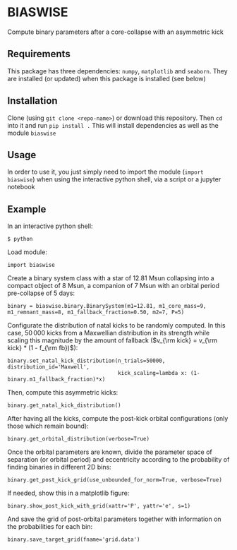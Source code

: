 # BIASWISE

Compute binary parameters after a core-collapse with an asymmetric kick

## Requirements

This package has three dependencies: `numpy`, `matplotlib` and `seaborn`. They are installed (or updated)
when this package is installed (see below)

## Installation

Clone (using `git clone <repo-name>`) or download this repository. Then `cd` into it and run `pip install .`
This will install dependencies as well as the module `biaswise`

## Usage

In order to use it, you just simply need to import the module (`import biaswise`) when using the interactive
python shell, via a script or a jupyter notebook

## Example

In an interactive python shell: 

```
$ python
```

Load module:

```
import biaswise
```

Create a binary system class with a star of 12.81 Msun collapsing into a compact object of 8 Msun, a
companion of 7 Msun with an orbital period pre-collapse of 5 days:

```
binary = biaswise.binary.BinarySystem(m1=12.81, m1_core_mass=9, m1_remnant_mass=8, m1_fallback_fraction=0.50, m2=7, P=5)
```

Configurate the distribution of natal kicks to be randomly computed. In this case, 50$\,$000 kicks from a
Maxwellian distribution in its strength while scaling this magnitude by the amount of fallback
($v_{\rm kick} = v_{\rm kick} * (1 - f_{\rm fb})$):

```
binary.set_natal_kick_distribution(n_trials=50000, distribution_id='Maxwell',
                                   kick_scaling=lambda x: (1-binary.m1_fallback_fraction)*x)
```


Then, compute this asymmetric kicks:

```
binary.get_natal_kick_distribution()
```

After having all the kicks, compute the post-kick orbital configurations (only those which remain bound):

```
binary.get_orbital_distribution(verbose=True)
```

Once the orbital parameters are known, divide the parameter space of separation (or orbital period) and
eccentricity according to the probability of finding binaries in different 2D bins: 

```
binary.get_post_kick_grid(use_unbounded_for_norm=True, verbose=True)
```

If needed, show this in a matplotlib figure:

```
binary.show_post_kick_with_grid(xattr='P', yattr='e', s=1)
```

And save the grid of post-orbital parameters together with information on the probabilities for each bin:

```
binary.save_target_grid(fname='grid.data')
```
